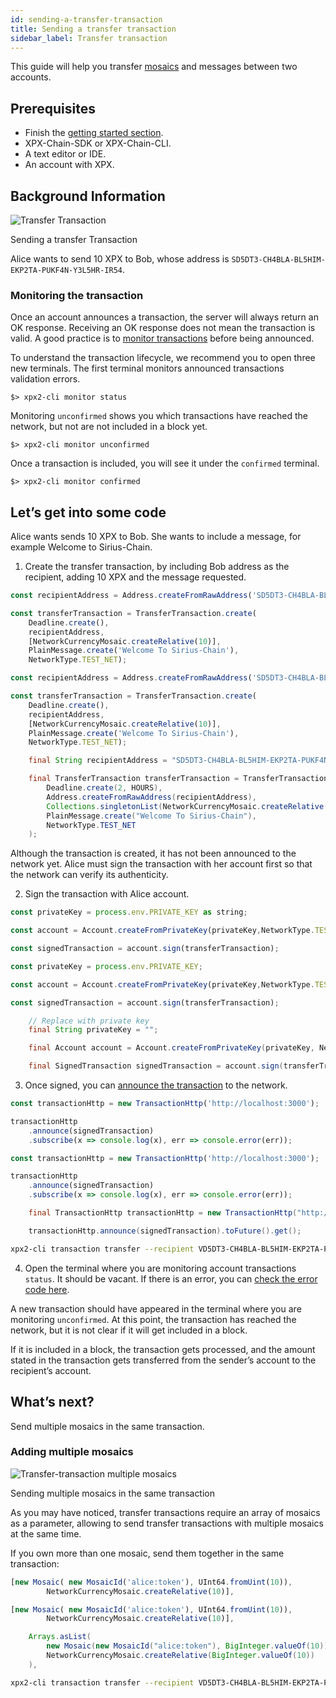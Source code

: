 ```yaml
---
id: sending-a-transfer-transaction
title: Sending a transfer transaction
sidebar_label: Transfer transaction
---
```

This guide will help you transfer [mosaics](../../built-in-features/mosaic.md) and messages between two accounts.

## Prerequisites

- Finish the [getting started section](../../getting-started/setting-up-workstation.md).
- XPX-Chain-SDK or XPX-Chain-CLI.
- A text editor or IDE.
- An account with XPX.

## Background Information 

![Transfer Transaction](/img/transfer-transaction1.png "Transfer Transaction")

<p class=caption>Sending a transfer Transaction</p>

Alice wants to send 10 XPX to Bob, whose address is `SD5DT3-CH4BLA-BL5HIM-EKP2TA-PUKF4N-Y3L5HR-IR54`.

### Monitoring the transaction

Once an account announces a transaction, the server will always return an OK response. Receiving an OK response does not mean the transaction is valid. A good practice is to [monitor transactions](../monitoring/monitoring-a-transaction-status.md) before being announced.

To understand the transaction lifecycle, we recommend you to open three new terminals. The first terminal monitors announced transactions validation errors.

```
$> xpx2-cli monitor status
```

Monitoring `unconfirmed` shows you which transactions have reached the network, but not are not included in a block yet.

```
$> xpx2-cli monitor unconfirmed
```

Once a transaction is included, you will see it under the `confirmed` terminal.

```
$> xpx2-cli monitor confirmed
```

## Let’s get into some code

Alice wants sends 10 XPX to Bob. She wants to include a message, for example Welcome to Sirius-Chain.

1. Create the transfer transaction, by including Bob address as the recipient, adding 10 XPX and the message requested.

<!--DOCUSAURUS_CODE_TABS-->
<!--TypeScript-->
```js
const recipientAddress = Address.createFromRawAddress('SD5DT3-CH4BLA-BL5HIM-EKP2TA-PUKF4N-Y3L5HR-IR54');

const transferTransaction = TransferTransaction.create(
    Deadline.create(),
    recipientAddress,
    [NetworkCurrencyMosaic.createRelative(10)],
    PlainMessage.create('Welcome To Sirius-Chain'),
    NetworkType.TEST_NET);
```

<!--JavaScript-->
```js
const recipientAddress = Address.createFromRawAddress('SD5DT3-CH4BLA-BL5HIM-EKP2TA-PUKF4N-Y3L5HR-IR54');

const transferTransaction = TransferTransaction.create(
    Deadline.create(),
    recipientAddress,
    [NetworkCurrencyMosaic.createRelative(10)],
    PlainMessage.create('Welcome To Sirius-Chain'),
    NetworkType.TEST_NET);
```

<!--Java-->
```java
    final String recipientAddress = "SD5DT3-CH4BLA-BL5HIM-EKP2TA-PUKF4N-Y3L5HR-IR54";

    final TransferTransaction transferTransaction = TransferTransaction.create(
        Deadline.create(2, HOURS),
        Address.createFromRawAddress(recipientAddress),
        Collections.singletonList(NetworkCurrencyMosaic.createRelative(BigInteger.valueOf(10))),
        PlainMessage.create("Welcome To Sirius-Chain"),
        NetworkType.TEST_NET
    );
```
<!--END_DOCUSAURUS_CODE_TABS-->


Although the transaction is created, it has not been announced to the network yet. Alice must sign the transaction with her account first so that the network can verify its authenticity.

2. Sign the transaction with Alice account.

<!--DOCUSAURUS_CODE_TABS-->
<!--TypeScript-->
```js
const privateKey = process.env.PRIVATE_KEY as string;

const account = Account.createFromPrivateKey(privateKey,NetworkType.TEST_NET);

const signedTransaction = account.sign(transferTransaction);
```

<!--JavaScript-->
```js
const privateKey = process.env.PRIVATE_KEY;

const account = Account.createFromPrivateKey(privateKey,NetworkType.TEST_NET);

const signedTransaction = account.sign(transferTransaction);
```

<!--Java-->
```java
    // Replace with private key
    final String privateKey = "";

    final Account account = Account.createFromPrivateKey(privateKey, NetworkType.TEST_NET);

    final SignedTransaction signedTransaction = account.sign(transferTransaction);
```
<!--END_DOCUSAURUS_CODE_TABS-->


3. Once signed, you can [announce the transaction](../../protocol/transaction.md) to the network.

<!--DOCUSAURUS_CODE_TABS-->
<!--TypeScript-->
```js
const transactionHttp = new TransactionHttp('http://localhost:3000');

transactionHttp
    .announce(signedTransaction)
    .subscribe(x => console.log(x), err => console.error(err));
```

<!--JavaScript-->
```js
const transactionHttp = new TransactionHttp('http://localhost:3000');

transactionHttp
    .announce(signedTransaction)
    .subscribe(x => console.log(x), err => console.error(err));
```

<!--Java-->
```java
    final TransactionHttp transactionHttp = new TransactionHttp("http://localhost:3000");

    transactionHttp.announce(signedTransaction).toFuture().get();
```

<!--Bash-->
```bash
xpx2-cli transaction transfer --recipient VD5DT3-CH4BLA-BL5HIM-EKP2TA-PUKF4N-Y3L5HR-IR54 --mosaics prx:xpx::10000000 --message "Welcome to Sirius-Chain"
```

<!--END_DOCUSAURUS_CODE_TABS-->


4. Open the terminal where you are monitoring account transactions `status`. It should be vacant. If there is an error, you can [check the error code here](../../rest-api/status-errors.md).

A new transaction should have appeared in the terminal where you are monitoring `unconfirmed`. At this point, the transaction has reached the network, but it is not clear if it will get included in a block.

If it is included in a block, the transaction gets processed, and the amount stated in the transaction gets transferred from the sender’s account to the recipient’s account.

## What’s next?

Send multiple mosaics in the same transaction.

### Adding multiple mosaics

![Transfer-transaction multiple mosaics](/img/transfer-transaction-multiple-mosaics.png "Transfer-transaction multiple mosaics")

<p class=caption>Sending multiple mosaics in the same transaction</p>

As you may have noticed, transfer transactions require an array of mosaics as a parameter, allowing to send transfer transactions with multiple mosaics at the same time.

If you own more than one mosaic, send them together in the same transaction:

<!--DOCUSAURUS_CODE_TABS-->
<!--TypeScript-->
```js
[new Mosaic( new MosaicId('alice:token'), UInt64.fromUint(10)),
        NetworkCurrencyMosaic.createRelative(10)],
```

<!--JavaScript-->
```js
[new Mosaic( new MosaicId('alice:token'), UInt64.fromUint(10)),
        NetworkCurrencyMosaic.createRelative(10)],
```

<!--Java-->
```java
    Arrays.asList(
        new Mosaic(new MosaicId("alice:token"), BigInteger.valueOf(10)),
        NetworkCurrencyMosaic.createRelative(BigInteger.valueOf(10))
    ),
```

<!--Bash-->
```bash
xpx2-cli transaction transfer --recipient VD5DT3-CH4BLA-BL5HIM-EKP2TA-PUKF4N-Y3L5HR-IR54 --mosaics alice:token::10,prx:xpx::10000000 --message "sending multiple mosaics"
```

<!--END_DOCUSAURUS_CODE_TABS-->
